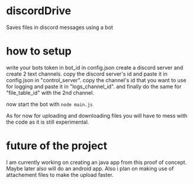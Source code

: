 # discordDrive
Saves files in discord messages using a bot


# how to setup
write your bots token in bot_id in config.json
create a discord server and create 2 text channels.
copy the discord server's id and paste it in config.json in "control_server".
copy the channel's id that you want to use for logging and paste it in "logs_channel_id".
and finally do the same for "file_table_id" with the 2nd channel.

now start the bot with ```node main.js```

As for now for uploading and downloading files you will have to mess with the code as it is still experimental.

# future of the project
I am currently working on creating an java app from this proof of concept.
Maybe later also will do an android app.
Also i plan on making use of attachement files to make the upload faster.
